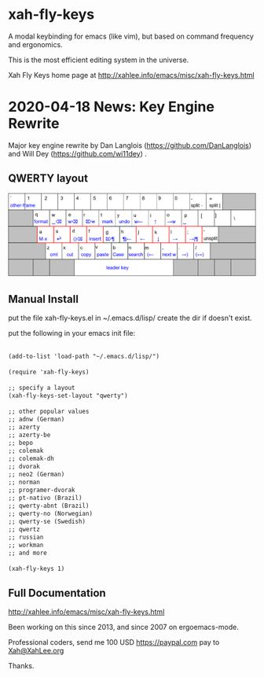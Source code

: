 xah-fly-keys
===================

A modal keybinding for emacs (like vim), but based on command frequency and ergonomics.

This is the most efficient editing system in the universe.

Xah Fly Keys home page at
http://xahlee.info/emacs/misc/xah-fly-keys.html

2020-04-18 News: Key Engine Rewrite
===================

Major key engine rewrite by Dan Langlois (https://github.com/DanLanglois) and Will Dey (https://github.com/wi11dey) .

QWERTY layout
-------------------
![xah-fly-keys qwerty layout](xah_fly_keys_qwerty_layout_2025-07-11_084953.png)

Manual Install
-------------------

put the file xah-fly-keys.el in ~/.emacs.d/lisp/
create the dir if doesn't exist.

put the following in your emacs init file:

```elisp

(add-to-list 'load-path "~/.emacs.d/lisp/")

(require 'xah-fly-keys)

;; specify a layout
(xah-fly-keys-set-layout "qwerty")

;; other popular values
;; adnw (German)
;; azerty
;; azerty-be
;; bepo
;; colemak
;; colemak-dh
;; dvorak
;; neo2 (German)
;; norman
;; programer-dvorak
;; pt-nativo (Brazil)
;; qwerty-abnt (Brazil)
;; qwerty-no (Norwegian)
;; qwerty-se (Swedish)
;; qwertz
;; russian
;; workman
;; and more

(xah-fly-keys 1)
```

Full Documentation
-------------------

http://xahlee.info/emacs/misc/xah-fly-keys.html

Been working on this since 2013, and since 2007 on ergoemacs-mode.

Professional coders, send me 100 USD https://paypal.com pay to Xah@XahLee.org

Thanks.
